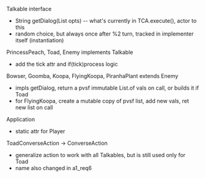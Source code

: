 Talkable interface
- String getDialog(List<String> opts) -- what's currently in TCA.execute(), actor to this
- random choice, but always once after %2 turn, tracked in implementer itself (instantiation)

PrincessPeach, Toad, Enemy implements Talkable
- add the tick attr and if(tick)process logic

Bowser, Goomba, Koopa, FlyingKoopa, PiranhaPlant extends Enemy
- impls getDialog, return a pvsf immutable List.of vals on call, or builds it if Toad
- for FlyingKoopa, create a mutable copy of pvsf list, add new vals, ret new list on call

Application
- static attr for Player

ToadConverseAction -> ConverseAction
- generalize action to work with all Talkables, but is still used only for Toad
- name also changed in a1_req6
